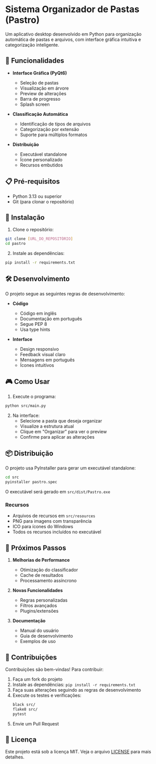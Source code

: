 # Sistema Organizador de Pastas (Pastro)

Um aplicativo desktop desenvolvido em Python para organização automática de pastas e arquivos, com interface gráfica intuitiva e categorização inteligente.

## 🚀 Funcionalidades

- **Interface Gráfica (PyQt6)**
  - Seleção de pastas
  - Visualização em árvore
  - Preview de alterações
  - Barra de progresso
  - Splash screen

- **Classificação Automática**
  - Identificação de tipos de arquivos
  - Categorização por extensão
  - Suporte para múltiplos formatos

- **Distribuição**
  - Executável standalone
  - Ícone personalizado
  - Recursos embutidos

## 📋 Pré-requisitos

- Python 3.13 ou superior
- Git (para clonar o repositório)

## 🔧 Instalação

1. Clone o repositório:
```bash
git clone [URL_DO_REPOSITÓRIO]
cd pastro
```

2. Instale as dependências:
```bash
pip install -r requirements.txt
```

## 🛠️ Desenvolvimento

O projeto segue as seguintes regras de desenvolvimento:

- **Código**
  - Código em inglês
  - Documentação em português
  - Segue PEP 8
  - Usa type hints

- **Interface**
  - Design responsivo
  - Feedback visual claro
  - Mensagens em português
  - Ícones intuitivos

## 🎮 Como Usar

1. Execute o programa:
```bash
python src/main.py
```

2. Na interface:
   - Selecione a pasta que deseja organizar
   - Visualize a estrutura atual
   - Clique em "Organizar" para ver o preview
   - Confirme para aplicar as alterações

## 📦 Distribuição

O projeto usa PyInstaller para gerar um executável standalone:

```bash
cd src
pyinstaller pastro.spec
```

O executável será gerado em `src/dist/Pastro.exe`

### Recursos
- Arquivos de recursos em `src/resources`
- PNG para imagens com transparência
- ICO para ícones do Windows
- Todos os recursos incluídos no executável

## 🔄 Próximos Passos

1. **Melhorias de Performance**
   - Otimização do classificador
   - Cache de resultados
   - Processamento assíncrono

2. **Novas Funcionalidades**
   - Regras personalizadas
   - Filtros avançados
   - Plugins/extensões

3. **Documentação**
   - Manual do usuário
   - Guia de desenvolvimento
   - Exemplos de uso

## 🤝 Contribuições

Contribuições são bem-vindas! Para contribuir:

1. Faça um fork do projeto
2. Instale as dependências: `pip install -r requirements.txt`
3. Faça suas alterações seguindo as regras de desenvolvimento
4. Execute os testes e verificações:
   ```bash
   black src/
   flake8 src/
   pytest
   ```
5. Envie um Pull Request

## 📄 Licença

Este projeto está sob a licença MIT. Veja o arquivo [LICENSE](LICENSE) para mais detalhes. 